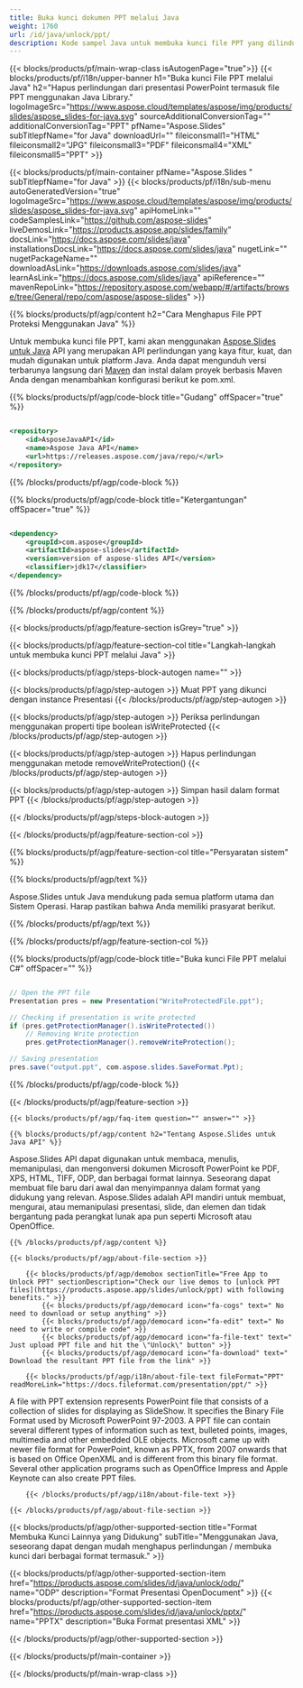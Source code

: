 ```yaml
---
title: Buka kunci dokumen PPT melalui Java
weight: 1760
url: /id/java/unlock/ppt/ 
description: Kode sampel Java untuk membuka kunci file PPT yang dilindungi kata sandi di Java Runtime Environment untuk Aplikasi JSP/JSF dan Aplikasi Desktop.
---
```


{{< blocks/products/pf/main-wrap-class isAutogenPage="true">}}
{{< blocks/products/pf/i18n/upper-banner h1="Buka kunci File PPT melalui Java" h2="Hapus perlindungan dari presentasi PowerPoint termasuk file PPT menggunakan Java Library." logoImageSrc="https://www.aspose.cloud/templates/aspose/img/products/slides/aspose_slides-for-java.svg" sourceAdditionalConversionTag="" additionalConversionTag="PPT" pfName="Aspose.Slides" subTitlepfName="for Java" downloadUrl="" fileiconsmall1="HTML" fileiconsmall2="JPG" fileiconsmall3="PDF" fileiconsmall4="XML" fileiconsmall5="PPT" >}}

{{< blocks/products/pf/main-container pfName="Aspose.Slides " subTitlepfName="for Java" >}}
{{< blocks/products/pf/i18n/sub-menu autoGeneratedVersion="true" logoImageSrc="https://www.aspose.cloud/templates/aspose/img/products/slides/aspose_slides-for-java.svg" apiHomeLink="" codeSamplesLink="https://github.com/aspose-slides" liveDemosLink="https://products.aspose.app/slides/family" docsLink="https://docs.aspose.com/slides/java" installationsDocsLink="https://docs.aspose.com/slides/java" nugetLink="" nugetPackageName="" downloadAsLink="https://downloads.aspose.com/slides/java" learnAsLink="https://docs.aspose.com/slides/java" apiReference="" mavenRepoLink="https://repository.aspose.com/webapp/#/artifacts/browse/tree/General/repo/com/aspose/aspose-slides" >}}

{{% blocks/products/pf/agp/content h2="Cara Menghapus File PPT Proteksi Menggunakan Java" %}}

 Untuk membuka kunci file PPT, kami akan menggunakan
 [Aspose.Slides untuk Java](https://products.aspose.com/slides/id/java)
 API yang merupakan API perlindungan yang kaya fitur, kuat, dan mudah digunakan untuk platform Java. Anda dapat mengunduh versi terbarunya langsung dari
 [Maven](https://repository.aspose.com/webapp/#/artifacts/browse/tree/General/repo/com/aspose/aspose-slides)
 dan instal dalam proyek berbasis Maven Anda dengan menambahkan konfigurasi berikut ke pom.xml.

{{% blocks/products/pf/agp/code-block title="Gudang" offSpacer="true" %}}

```xml

<repository>
    <id>AsposeJavaAPI</id>
    <name>Aspose Java API</name>
    <url>https://releases.aspose.com/java/repo/</url>
</repository>

```

{{% /blocks/products/pf/agp/code-block %}}

{{% blocks/products/pf/agp/code-block title="Ketergantungan" offSpacer="true" %}}

```xml

<dependency>
    <groupId>com.aspose</groupId>
    <artifactId>aspose-slides</artifactId>
    <version>version of aspose-slides API</version>
    <classifier>jdk17</classifier>
</dependency>
```

{{% /blocks/products/pf/agp/code-block %}}

{{% /blocks/products/pf/agp/content %}}

{{< blocks/products/pf/agp/feature-section isGrey="true" >}}


{{< blocks/products/pf/agp/feature-section-col title="Langkah-langkah untuk membuka kunci PPT melalui Java" >}}

{{< blocks/products/pf/agp/steps-block-autogen name="" >}}

{{< blocks/products/pf/agp/step-autogen >}}
Muat PPT yang dikunci dengan instance Presentasi
{{< /blocks/products/pf/agp/step-autogen >}}

{{< blocks/products/pf/agp/step-autogen >}}
Periksa perlindungan menggunakan properti tipe boolean isWriteProtected
{{< /blocks/products/pf/agp/step-autogen >}}

{{< blocks/products/pf/agp/step-autogen >}}
Hapus perlindungan menggunakan metode removeWriteProtection()
{{< /blocks/products/pf/agp/step-autogen >}}

{{< blocks/products/pf/agp/step-autogen >}}
Simpan hasil dalam format PPT
{{< /blocks/products/pf/agp/step-autogen >}}

{{< /blocks/products/pf/agp/steps-block-autogen >}}

{{< /blocks/products/pf/agp/feature-section-col >}}

{{% blocks/products/pf/agp/feature-section-col title="Persyaratan sistem" %}}

{{% blocks/products/pf/agp/text %}}

 Aspose.Slides untuk Java mendukung pada semua platform utama dan Sistem Operasi. Harap pastikan bahwa Anda memiliki prasyarat berikut.

{{% /blocks/products/pf/agp/text %}}

{{% /blocks/products/pf/agp/feature-section-col %}}

{{% blocks/products/pf/agp/code-block title="Buka kunci File PPT melalui C#" offSpacer="" %}}

```cs

// Open the PPT file
Presentation pres = new Presentation("WriteProtectedFile.ppt");

// Checking if presentation is write protected
if (pres.getProtectionManager().isWriteProtected())
	// Removing Write protection
	pres.getProtectionManager().removeWriteProtection();

// Saving presentation
pres.save("output.ppt", com.aspose.slides.SaveFormat.Ppt);

```

{{% /blocks/products/pf/agp/code-block %}}

{{< /blocks/products/pf/agp/feature-section >}}

    {{< blocks/products/pf/agp/faq-item question="" answer="" >}}
 

<!-- aboutfile Starts -->

    {{% blocks/products/pf/agp/content h2="Tentang Aspose.Slides untuk Java API" %}}

 Aspose.Slides API dapat digunakan untuk membaca, menulis, memanipulasi, dan mengonversi dokumen Microsoft PowerPoint ke PDF, XPS, HTML, TIFF, ODP, dan berbagai format lainnya. Seseorang dapat membuat file baru dari awal dan menyimpannya dalam format yang didukung yang relevan. Aspose.Slides adalah API mandiri untuk membuat, mengurai, atau memanipulasi presentasi, slide, dan elemen dan tidak bergantung pada perangkat lunak apa pun seperti Microsoft atau OpenOffice.  



    {{% /blocks/products/pf/agp/content %}}

    {{< blocks/products/pf/agp/about-file-section >}}

        {{< blocks/products/pf/agp/demobox sectionTitle="Free App to Unlock PPT" sectionDescription="Check our live demos to [unlock PPT files](https://products.aspose.app/slides/unlock/ppt) with following benefits." >}}
            {{< blocks/products/pf/agp/democard icon="fa-cogs" text=" No need to download or setup anything" >}}
            {{< blocks/products/pf/agp/democard icon="fa-edit" text=" No need to write or compile code" >}}
            {{< blocks/products/pf/agp/democard icon="fa-file-text" text=" Just upload PPT file and hit the \"Unlock\" button" >}}
            {{< blocks/products/pf/agp/democard icon="fa-download" text=" Download the resultant PPT file from the link" >}}

        {{< blocks/products/pf/agp/i18n/about-file-text fileFormat="PPT" readMoreLink="https://docs.fileformat.com/presentation/ppt/" >}}
A file with PPT extension represents PowerPoint file that consists of a collection of slides for displaying as SlideShow. It specifies the Binary File Format used by Microsoft PowerPoint 97-2003. A PPT file can contain several different types of information such as text, bulleted points, images, multimedia and other embedded OLE objects. Microsoft came up with newer file format for PowerPoint, known as PPTX, from 2007 onwards that is based on Office OpenXML and is different from this binary file format. Several other application programs such as OpenOffice Impress and Apple Keynote can also create PPT files.

        {{< /blocks/products/pf/agp/i18n/about-file-text >}}

    {{< /blocks/products/pf/agp/about-file-section >}}

<!-- aboutfile Ends -->

{{< blocks/products/pf/agp/other-supported-section title="Format Membuka Kunci Lainnya yang Didukung" subTitle="Menggunakan Java, seseorang dapat dengan mudah menghapus perlindungan / membuka kunci dari berbagai format termasuk." >}}

{{< blocks/products/pf/agp/other-supported-section-item href="https://products.aspose.com/slides/id/java/unlock/odp/" name="ODP" description="Format Presentasi OpenDocument" >}}
{{< blocks/products/pf/agp/other-supported-section-item href="https://products.aspose.com/slides/id/java/unlock/pptx/" name="PPTX" description="Buka Format presentasi XML" >}}

{{< /blocks/products/pf/agp/other-supported-section >}}

{{< /blocks/products/pf/main-container >}}
    
{{< /blocks/products/pf/main-wrap-class >}}